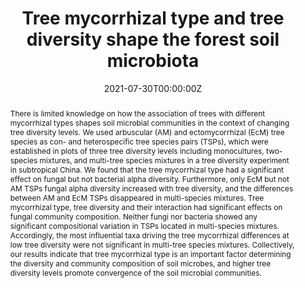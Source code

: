 ---
abstract: "There is limited knowledge on how the association of trees with different mycorrhizal types shapes soil microbial communities in the context of changing tree diversity levels. We used arbuscular (AM) and ectomycorrhizal (EcM) tree species as con- and heterospecific tree species pairs (TSPs), which were established in plots of three tree diversity levels including monocultures, two-species mixtures, and multi-tree species mixtures in a tree diversity experiment in subtropical China. We found that the tree mycorrhizal type had a significant effect on fungal but not bacterial alpha diversity. Furthermore, only EcM but not AM TSPs fungal alpha diversity increased with tree diversity, and the differences between AM and EcM TSPs disappeared in multi-species mixtures. Tree mycorrhizal type, tree diversity and their interaction had significant effects on fungal community composition. Neither fungi nor bacteria showed any significant compositional variation in TSPs located in multi-species mixtures. Accordingly, the most influential taxa driving the tree mycorrhizal differences at low tree diversity were not significant in multi-tree species mixtures. Collectively, our results indicate that tree mycorrhizal type is an important factor determining the diversity and community composition of soil microbes, and higher tree diversity levels promote convergence of the soil microbial communities."

authors:
- Bala Singavarapu
- admin
- Helge Bruelheide
- Simone Cesarz
- Jianqing Du
- Nico Eisenhauer
- Liang-Dong Guo
- Ali Nawaz
- Yanfen Wang
- Kai Xue
- Tesfaye Wubet

date: "2021-07-30T00:00:00Z"
doi: "10.1111/1462-2920.15690"
featured: false
image:
  caption: ""
  focal_point: ""
  preview_only: false
projects: [TreeDi]
publication: '*Environmental Microbiology*'
publication_short: ""
publication_types: ""
publishDate: "2021-07-30T00:00:00Z"
slides: 
summary: 
tags:
- Soil fauna
- Microbiology

title: Tree mycorrhizal type and tree diversity shape the forest soil microbiota
url_code: ""
url_dataset: ""
url_pdf: "/publication/Singavarapu et al 2021/Singavarapu et al 2021.pdf"
url_poster: ""
url_project: ""
url_slides: ""
url_source: ""
url_video: ""
---